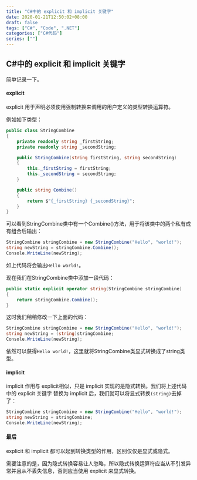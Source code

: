 ```yaml
---
title: "C#中的 explicit 和 implicit 关键字"
date: 2020-01-21T12:50:02+08:00
draft: false
tags: ["C#", "Code", ".NET"]
categories: ["C#代码"]
series: [""]
---
```


## C#中的 explicit 和 implicit 关键字

简单记录一下。

#### explicit

explicit 用于声明必须使用强制转换来调用的用户定义的类型转换运算符。

例如如下类型：

```c#
public class StringCombine
{
    private readonly string _firstString;
    private readonly string _secondString;

    public StringCombine(string firstString, string secondString)
    {
        this._firstString = firstString;
        this._secondString = secondString;
    }

    public string Combine()
    {
        return $"{_firstString} {_secondString}";
    }
}
```

可以看到StringCombine类中有一个Combine()方法，用于将该类中的两个私有成有组合后输出：

```c#
StringCombine stringCombine = new StringCombine("Hello", "world!");
string newString = stringCombine.Combine();
Console.WriteLine(newString);
```

如上代码将会输出`Hello world!`。

现在我们在StringCombine类中添加一段代码：

```c#
public static explicit operator string(StringCombine stringCombine)
{
    return stringCombine.Combine();
}
```

这时我们稍稍修改一下上面的代码：
```c#
StringCombine stringCombine = new StringCombine("Hello", "world!");
string newString = (string)stringCombine;
Console.WriteLine(newString);
```

依然可以获得`Hello world!`，这里就将StringCombine类显式转换成了string类型。

#### implicit

implicit 作用与 explicit相似，只是 implicit 实现的是隐式转换。我们将上述代码中的 explicit 关键字 替换为 implicit 后，我们就可以将显式转换`(string)`去掉了：

```c#
StringCombine stringCombine = new StringCombine("Hello", "world!");
string newString = stringCombine;
Console.WriteLine(newString);
```

#### 最后

explicit 和 implicit 都可以起到转换类型的作用，区别仅仅是显式或隐式。

需要注意的是，因为隐式转换容易让人忽略，所以隐式转换运算符应当从不引发异常并且从不丢失信息，否则应当使用 explicit 来显式转换。